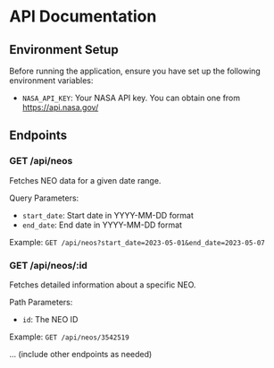 # API Documentation

## Environment Setup

Before running the application, ensure you have set up the following environment variables:

- `NASA_API_KEY`: Your NASA API key. You can obtain one from https://api.nasa.gov/

## Endpoints

### GET /api/neos

Fetches NEO data for a given date range.

Query Parameters:
- `start_date`: Start date in YYYY-MM-DD format
- `end_date`: End date in YYYY-MM-DD format

Example: `GET /api/neos?start_date=2023-05-01&end_date=2023-05-07`

### GET /api/neos/:id

Fetches detailed information about a specific NEO.

Path Parameters:
- `id`: The NEO ID

Example: `GET /api/neos/3542519`

... (include other endpoints as needed)